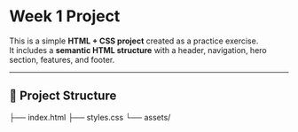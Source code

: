 # Week 1 Project

This is a simple **HTML + CSS project** created as a practice exercise.  
It includes a **semantic HTML structure** with a header, navigation, hero section, features, and footer.

---

## 📂 Project Structure

├── index.html 
├── styles.css 
└── assets/ 
